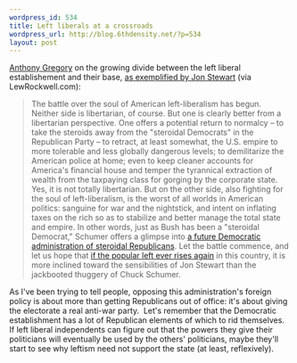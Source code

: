 ```yaml
--- 
wordpress_id: 534
title: Left liberals at a crossroads
wordpress_url: http://blog.6thdensity.net/?p=534
layout: post
---
```

<p align="left"><a href="http://anthonygregory.com">Anthony Gregory</a> on the growing divide between the left liberal establishement and their base, <a href="http://www.lewrockwell.com/gregory/gregory94.html">as exemplified by Jon Stewart</a> (via LewRockwell.com):
<blockquote>The battle over the soul of American left-liberalism has begun. Neither                side is libertarian, of course. But one is clearly better from a                libertarian perspective. One offers a potential return to normalcy                – to take the steroids away from the "steroidal Democrats"                in the Republican Party – to retract, at least somewhat, the U.S.                empire to more tolerable and less globally dangerous levels; to                demilitarize the American police at home; even to keep cleaner accounts                for America's financial house and temper the tyrannical extraction                of wealth from the taxpaying class for gorging by the corporate                state. Yes, it is not totally libertarian. But on the other side,                also fighting for the soul of left-liberalism, is the worst of all                worlds in American politics: sanguine for war and the nightstick,                and intent on inflating taxes on the rich so as to stabilize and                better manage the total state and empire. In other words, just as                Bush has been a "steroidal Democrat," Schumer offers a                glimpse into <a href="http://www.lewrockwell.com/gregory/gregory69.html">a                future Democratic administration of steroidal Republicans</a>. Let                the battle commence, and let us hope that <a href="http://www.lewrockwell.com/gregory/gregory53.html">if                the popular left ever rises again</a> in this country, it is more                inclined toward the sensibilities of Jon Stewart than the jackbooted                thuggery of Chuck Schumer.</blockquote>
As I've been trying to tell people, opposing this administration's foreign policy is about more than getting Republicans out of office: it's about giving the electorate a real anti-war party.  Let's remember that the Democratic establishment has a lot of Republican elements of which to rid themselves.  If left liberal independents can figure out that the powers they give their politicians will eventually be used by the others' politicians, maybe they'll start to see why leftism need not support the state (at least, reflexively).
